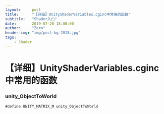 ```yaml
---
layout:     post
title:      "【详细】UnityShaderVariables.cginc中常用的函数"
subtitle:   "Shader入门"
date:       2019-07-20 18:00:00
author:     "Zero"
header-img: "img/post-bg-2015.jpg"
tags:
    - Shader
---
```


# 【详细】UnityShaderVariables.cginc中常用的函数

### unity_ObjectToWorld
```
#define UNITY_MATRIX_M unity_ObjectToWorld
```